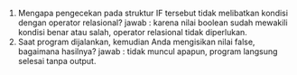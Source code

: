 1. Mengapa pengecekan pada struktur IF tersebut tidak melibatkan kondisi dengan operator relasional? 
   jawab : karena nilai boolean sudah mewakili kondisi benar atau salah, operator relasional tidak diperlukan.
2. Saat program dijalankan, kemudian Anda mengisikan nilai false, bagaimana hasilnya? 
   jawab : tidak muncul apapun, program langsung selesai tanpa output. 
